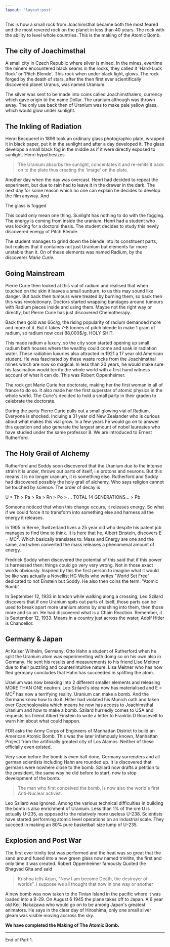 ```yaml
---
layout: 'layout:post'
---
```


This is how a small rock from Joachimsthal became both the most feared and the most revered rock on the planet in less than 40 years. The rock with the ability to level whole countries. This is the making of the Atomic Bomb.

## The city of Joachimsthal
A small city in Czech Republic where silver is mined. In the mines, evertime the miners encountered black seams in the rocks, they called it 'Hard-Luck Rock' or 'Pitch Blende'. This rock when under black light, glows. The rock forged by the death of stars, after the then first ever scientifically discovered planet Uranus, was named Uranium.

The silver was sent to be made into coins called Joachimsthalers, currency which gave origin to the name Dollar. The uranium although was thrown away. The only use back then of Uranium was to make pale yellow glass, which would glow under sunlight.

## The Inkling of Radiation
Henri Becquerel in 1896 took an ordinary glass photographic plate, wrapped it in black paper, put it in the sunlight and after a day developed it. The glass develops a small black fog in the middle as if it were directly exposed to sunlight. Henri hypothesizes

> The Uranium absorbs the sunlight, concentates it and re-emits it back on to the plate thus creating the 'image' on the plate.

Another day when the day was overcast. Henri had decided to repeat the experiment, but due to rain had to leave it in the drawer in the dark. The next day for some reason which no one can explain he decides to develop the film anyway. And

The glass is fogged

This could only mean one thing. Sunlight has nothing to do with the fogging. The energy is coming from inside the uranium. Henri had a student who was looking for a doctoral thesis. The student decides to study this newly discovered energy of Pitch Blende.

The student manages to grind down the blende into its constituent parts, but realises that it containes not just Uranium but elements far more unstable than it. On of these elements was named Radium, by the discoverer *Marie Curie*.

## Going Mainstream
Pierre Curie then looked at this vial of radium and realised that when touched on the skin it leaves a small sunburn, to us this may sound like danger. But back then tumours were treated by burning them, so back then this was revolutionary. Doctors started wrapping bandages around tumours with Radium pieces inside and using them. Maybe not the right way or directly, but Pierre Curie has just discovered Chemotherapy.

Back then gold was 66c/g, the rising popularity of radium demanded more and more of it. But it takes 7-8 tonnes of pitch blende to make 1 gram of radium, so radium now cost 88,000$/g. HOLY SHIT.

This made radium a luxury, so the city soon started opening up small radium bath houses where the wealthy could come and soak in radiation water. These radiation luxuries also attracted in 1921 a 17 year old American student. He was fascinated by these waste rocks from the Joachimsthal mines which are now so magical. In less than 20 years, he would make sure his fascination would terrify the whole world with a first hand witness account of what it can do. This was Robert Oppenheimer.

The rock got Marie Curie her doctorate, making her the first woman in all of france to do so. It also made her the first superstar of atomic physics in the whole world. The Curie's decided to hold a small party in their graden to celebrate the doctorate.

During the party Pierre Curie pulls out a small glowing vial of Radium. Everyone is shocked. Incluing a 31 year old New Zealander who is curious about what makes this vial grow. In a few years he would go on to answer this question and also generate the largest amount of nobel laureates who have studied under the same professor 8. We are introduced to Ernest Rutherford.

## The Holy Grail of Alchemy
Rutherford and Soddy soon discovered that the Uranium due to the intense strain it is under, throws out parts of itself, i.e protons and neurons. But this means it is no longer uranium, it is something else. Rutherford and Soddy had discovered possibly the holy grail of alchemy. Who says religion cannot be touched by science. The order of decay is

U > Th > Pa > Ra > Rn > Po > ... TOTAL 14 GENERATIONS... > Pb

Someone noticed that when this change occurs, it releases energy. So what if we could force it to transform into something else and harness all the energy it releases.

In 1905 in Berne, Switzerland lives a 25 year old who despite his patent job manages to find time to think. It is here that he, Albert Einstein, discovers E = MC<sup>2</sup>. Which basically translates to: Mass and Energy are one and the same, and when converted the mass releases a phenomenal amount of energy.

Fredrick Soddy when discovered the potential of this said that if this power is harnessed then: things could go very very wrong. Not in those exact words obviously. Inspired by this the first person to imagine what it would be like was actually a Novellist HG Wells who writes "World Set Free" dedicated to not Einstein but Soddy. He also then coins the term. "Atomic Bomb"

In September 12, 1933 in london while walking along a crossing, Leo Szilard discovers that if one Uranium spits out parts of itself, those parts can be used to break apart more uranium atoms by smashing into them, then those more and so on. He had discovered what is a Chain Reaction. Remember, it is September 12, 1933. Means in a country just across the water, Adolf Hitler is Chancellor.

## Germany & Japan
At Kaiser Wilhelm, Germany: Otto Hahn a student of Rutherford when he split the Uranium atom was experimenting with doing so on his own also in Germany. He sent his results and measurements to his friend Lise Meitner due to their puzzling and counterintuitive nature. Lisa Meitner who has now fled germany concludes that Hahn has succeeded in splitting the atom.

Uranium was now breaking into 2 different smaller elements and releasing MORE THAN ONE neutron. Leo Szilard's idea now has materialised and E = MC<sup>2</sup> has now a terrifying reality. Uranium can make a bomb. And the Germans know how to do it. Hitler had violated his Munich oath and taken over Czechoslovakia which means he now has access to Joachimsthal Uranium and how to make a bomb. Szilard hurriedly comes to USA and requests his friend Albert Einstein to write a letter to Franklin D Roosevelt to warn him about what could happen.

FDR asks the Army Corps of Engineers of Manhattan District to build an American Atomic Bomb. This was the later infamously known, Manhattan Project from the artificially greated city of Los Alamos. Neither of these officially even existed.

Very soon before the bomb is even half done, Germany surrenders and all german scientists including Hahn are rounded up. It is discovered that germans were nowhere close to the bomb. Szilard now drafts a petition to the president, the same way he did before to start, now to stop development of the bomb.

> The man who first conceived the bomb, is now also the world's first Anti-Nuclear activist.

Leo Szilard was ignored. Among the various technical difficulties in building the bomb is also enrichment of Uranium. Less than 1% of the ore U is actually U-235, as opposed to the relatively more useless U-238. Scientists have started performing atomic level operations on an industrial scale. They succeed  in making an 80% pure basketball size lump of U-235.

## Explosion and Post War
The first ever trinity test was performed and the heat was so great that the sand around fused into a new green glass now named trinitite, the first and only time it was created. Robert Oppenheimer famously Quoted the Bhagvad Gita and said

> Krishna tells Arjun, "Now I am become Death, the destroyer of worlds". I suppose we all thought that now in one way or another

A new bomb was now taken to the Tinian Island in the pacific where it was loaded into a B-29. On August 6 1945 the plane takes off to Japan. A 6 year old Keiji Nakazawa who would go on to be among Japan's greatest animators. He says in the clear day of Hiroshima, only one small silver gleam was visible moving accross the sky.

**We have completed the Making of The Atomic Bomb.**

<hr/>

End of Part 1.